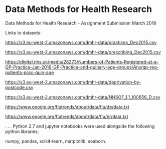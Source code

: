 # Data Methods for Health Research
Data Methods for Health Research - Assignment Submission March 2018

Links to datasets: 

https://s3.eu-west-2.amazonaws.com/dmhr-data/practices_Dec2015.csv

https://s3.eu-west-2.amazonaws.com/dmhr-data/prescribing_Dec2015.csv

https://digital.nhs.uk/media/28273/Numbers-of-Patients-Registered-at-a-GP-Practice-Jan-2016-GP-Practice-and-quinary-age-groups/Any/gp-reg-patients-prac-quin-age

https://s3.eu-west-2.amazonaws.com/dmhr-data/deprivation-by-postcode.csv

https://s3.eu-west-2.amazonaws.com/dmhr-data/NHSOF_1.1_I00656_D.csv

https://www.google.org/flutrends/about/data/flu/de/data.txt

https://www.google.org/flutrends/about/data/flu/br/data.txt

.
.
.
Python 2.7 and jupyter notebooks were used alongside the following python libraries; 

numpy, pandas, scikit-learn, matplotlib, seaborn.
